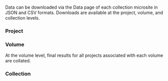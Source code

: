 Data can be downloaded via the Data page of each collection microsite in JSON
and CSV formats. Downloads are available at the project, volume, and
collection levels.

### Project

### Volume

At the volume level, final results for all projects associated with each volume
are collated.

### Collection